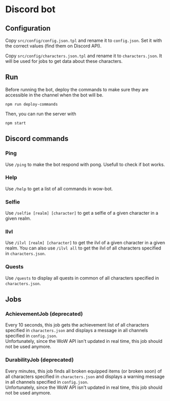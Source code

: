 # Discord bot

## Configuration

Copy `src/config/config.json.tpl` and rename it to `config.json`. Set it with the correct values (find them on Discord API).

Copy `src/config/characters.json.tpl` and rename it to `characters.json`. It will be used for jobs to get data about these characters.

## Run

Before running the bot, deploy the commands to make sure they are accessible in the channel when the bot will be.
```
npm run deploy-commands
```

Then, you can run the server with
```
npm start
```

## Discord commands

### Ping

Use `/ping` to make the bot respond with pong. Usefull to check if bot works.

### Help

Use `/help` to get a list of all commands in wow-bot.

### Selfie

Use `/selfie [realm] [character]` to get a selfie of a given character in a given realm.

### Ilvl

Use `/ilvl [realm] [character]` to get the ilvl of a given character in a given realm. You can also use `/ilvl all` to get the ilvl of all characters specified in `characters.json`.

### Quests

Use `/quests` to display all quests in common of all characters specified in `characters.json`.

## Jobs

### AchievementJob (deprecated)

Every 10 seconds, this job gets the achievement list of all characters specified in `characters.json` and displays a message in all channels specified in `config.json`.\
Unfortunately, since the WoW API isn't updated in real time, this job should not be used anymore.

### DurabilityJob (deprecated)

Every minutes, this job finds all broken equipped items (or broken soon) of all characters specified in `characters.json` and displays a warning message in all channels specified in `config.json`.\
Unfortunately, since the WoW API isn't updated in real time, this job should not be used anymore.
